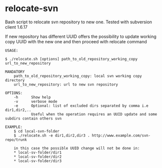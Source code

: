relocate-svn
============

Bash script to relocate svn repository to new one. Tested with subversion client 1.6.17

If new repository has different UUID offers the possibility to update working copy UUID with the new one and then proceed with relocate command

	USAGE:

	$ ./relocate.sh [options] path_to_old_repository_working_copy url_to_new_repository

	MANDATORY
		path_to_old_repository_working_copy: local svn working copy directory
		url_to_new_repository: url to new svn repository

	OPTIONS:
		-h 		Show help
		-v 		verbose mode
		-e 		Optional: list of excluded dirs separated by comma i.e dir1,dir2,..
				Useful when the operation requires an UUID update and some subdirs contain others svn

	EXAMPLE:
		$ cd local-svn-folder
		$ ./relocate.sh -e dir1,dir2,dir3 . http://www.example.com/svn-repo/trunk

		in this case the possible UUID change will not be done in:
		* local-sv-folder/dir1
		* local-sv-folder/dir2
		* local-sv-folder/dir3
